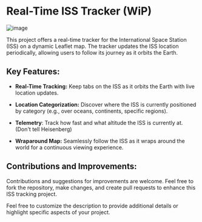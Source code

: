 # Real-Time ISS Tracker (WiP)

![image](https://github.com/CarlSaganPhD/iss-tracker/assets/81494065/95f70a60-1a2f-421b-9989-bc68eed821e4)




This project offers a real-time tracker for the International Space Station (ISS) on a dynamic Leaflet map. The tracker updates the ISS location periodically, allowing users to follow its journey as it orbits the Earth.

## Key Features:

- **Real-Time Tracking:** Keep tabs on the ISS as it orbits the Earth with live location updates.

- **Location Categorization:** Discover where the ISS is currently positioned by category (e.g., over oceans, continents, specific regions).

- **Telemetry**: Track how fast and what altitude the ISS is currently at. (Don't tell Heisenberg)

- **Wraparound Map:** Seamlessly follow the ISS as it wraps around the world for a continuous viewing experience.


## Contributions and Improvements:

Contributions and suggestions for improvements are welcome. Feel free to fork the repository, make changes, and create pull requests to enhance this ISS tracking project.

Feel free to customize the description to provide additional details or highlight specific aspects of your project.
